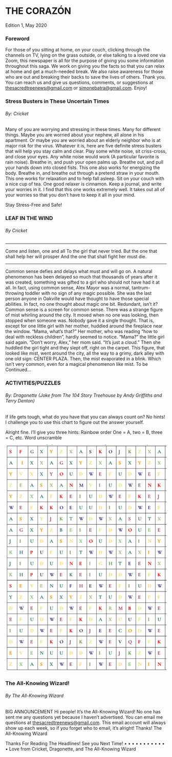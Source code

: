 # THE CORAZÓN
Edition 1, May 2020


### Foreword
For those of you sitting at home, on your couch, clicking through the channels on TV, lying on the grass outside, or else talking to a loved one via Zoom, this newspaper is all for the purpose of giving you some information throughout this saga. We work on giving you the facts so that you can relax at home and get a much-needed break. We also raise awareness for those who are out and breaking their backs to save the lives of others. Thank you.
You can reach us and give us questions, comments, or suggestions at thesacredtreenews@gmail.com or simonebatra@gmail.com. 
Enjoy!

### Stress Busters in These Uncertain Times
###### By: Cricket
    
Many of you are worrying and stressing in these times. Many for different things. Maybe you are worried about your nephew, all alone in his apartment. Or maybe you are worried about an elderly neighbor who is at major risk for the virus. Whatever it is, here are five definite stress busters that will help you stay calm and clear. 
Play some white noise, sit criss-cross, and close your eyes.
Any white noise would work (A particular favorite is rain noise).
Breathe in, and push your open palms up. Breathe out, and pull your hands down into closed fists.
This one also works for energizing the body.
Breathe in, and breathe out through a pretend straw in your mouth.
This one works for relaxation and to help fall asleep.
Sit on your couch with a nice cup of tea.
One good relaxer is cinnamon.
Keep a journal, and write your worries in it.
I find that this one works extremely well. It takes out all of your worries so that you don’t have to keep it all in your mind.

Stay Stress-Free and Safe!


### LEAF IN THE WIND 
###### By Cricket
*** 
Come and listen, one and all
To the girl that never tried.
But the one that shall help her will prosper
And the one that shall fight her must die.
*** 
Common sense defies and delays what must and will go on.
A natural phenomenon has been delayed so much that thousands of years after it was created, something was gifted to a girl who should not have had it at all. In fact, using common sense, Alex Mayor was a normal, tantrum-throwing toddler with no sign of any magic possible. She was the last person anyone in Oakville would have thought to have those special abilities. In fact, no one thought about magic one bit.
Redundant, isn’t it? Common sense is a screen for common sense.
There was a strange figure of mist whirling around the city. It moved when no one was looking, then stopped when someone was. Nobody gave it a single thought. 
That is, except for one little girl with her mother, huddled around the fireplace near the window. “Mama, what’s that?” 
Her mother, who was reading “how to deal with reckless children”, hardly seemed to notice. “Mama?” the little girl said again.
“Don’t worry, Alex,” her mom said. “It’s just a cloud.” Then she huddled the girl tight and they slept off, right on the carpet.
This figure, that looked like mist, went around the city, all the way to a grimy, dark alley with one old sign: CENTER PLAZA. Then, the mist evaporated in a blink. Which isn’t very common, even for a magical phenomenon like mist. 
             To be Continued… 
             

### ACTIVITIES/PUZZLES
###### By: Dragonette (Joke from The 104 Story Treehouse by Andy Griffiths and Terry Denton)
If life gets tough, what do you have that you can always count on?
No hints! I challenge you to use this chart to figure out the answer yourself. 

Alright fine. I’ll give you three hints:
Rainbow order
One = A, two = B, three = C, etc.
Word unscramble

![Puzzle Image](puzzle.png)

### The All-Knowing Wizard!
###### By The All-Knowing Wizard
BIG ANNOUNCEMENT
Hi people!
It’s the All-Knowing Wizard!
No one has sent me any questions yet because I haven’t advertised. You can email me questions at thesacredtreenews@gmail.com. This email account will always show up each week, so if you forget who to email, it’s alright!
Thanks!
The All-Knowing Wizard

Thanks For Reading The Headlines! See you Next Time!
• • • • • • • • • • • • 
Love from Cricket, Dragonette, and The All-Knowing Wizard



